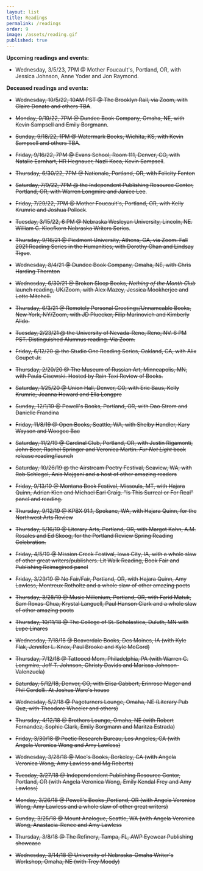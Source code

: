 ```yaml
---
layout: list
title: Readings
permalink: /readings
order: 9
image: /assets/reading.gif
published: true
---
```

**Upcoming readings and events:**

- Wednesday, 3/5/23, 7PM @ Mother Foucault's, Portland, OR, with Jessica Johnson, Anne Yoder and Jon Raymond.

**Deceased readings and events:**

- ~~Wednesday, 10/5/22, 10AM PST @ The Brooklyn Rail, via Zoom, with Claire Donato and others TBA~~.

- ~~Monday, 9/19/22, 7PM @ Dundee Book Company, Omaha, NE, with Kevin Sampsell and Emily Borgmann~~.

- ~~Sunday, 9/18/22, 1PM @ Watermark Books, Wichita, KS, with Kevin Sampsell and others TBA~~.

- ~~Friday, 9/16/22, 7PM @ Evans School, Room 111, Denver, CO, with Natalie Earnhart, HR Hegnauer, Nazli Koca, Kevin Sampsell~~.

- ~~Thursday, 6/30/22, 7PM @ Nationale, Portland, OR, with Felicity Fenton~~

- ~~Saturday, 7/9/22, 7PM @ the Independent Publishing Resource Center, Portland, OR, with Warren Longmire and Janice Lee~~.

- ~~Friday, 7/29/22, 7PM @ Mother Foucault's, Portland, OR, with Kelly Krumrie and Joshua Pollock~~.

- ~~Tuesday, 3/15/22, 6 PM @ Nebraska Wesleyan University, Lincoln, NE. William C. Kloefkorn Nebraska Writers Series~~. 

- ~~Thursday, 9/16/21 @ Piedmont University, Athens, GA, via Zoom. Fall 2021 Reading Series in the Humanities, with Dorothy Chan and Lindsay Tigue~~. 

- ~~Wednesday, 8/4/21 @ Dundee Book Company, Omaha, NE, with Chris Harding Thornton~~ 

- ~~Wednesday, 6/30/21 @ Broken Sleep Books, _Nothing of the Month Club_ launch reading, UK/Zoom, with Alex Mazey, Jessica Mookherjee and Lotte Mitchell.~~ 

- ~~Thursday, 6/3/21 @ Remotely Personal Greetings/Unnameable Books, New York, NY/Zoom, with JD Pluecker, Filip Marinovich and Kimberly Alido.~~

- ~~Tuesday, 2/23/21 @ the University of Nevada-Reno, Reno, NV. 6 PM PST. Distinguished Alumnus reading. Via Zoom.~~

- ~~Friday, 6/12/20 @ the Studio One Reading Series, Oakland, CA, with Alix Coupet Jr.~~ 

- ~~Thursday, 2/20/20 @ The Museum of Russian Art, Minneapolis, MN, with Paula Cisewski. Hosted by Rain Taxi Review of Books.~~ 

- ~~Saturday, 1/25/20 @ Union Hall, Denver, CO, with Eric Baus, Kelly Krumrie, Joanna Howard and Ella Longpre~~

- ~~Sunday, 12/1/19 @ Powell's Books, Portland, OR, with Dao Strom and Danielle Frandina~~ 

- ~~Friday, 11/8/19 @ Open Books, Seattle, WA, with Shelby Handler, Kary Wayson and Woogee Bae~~ 

- ~~Saturday, 11/2/19 @ Cardinal Club, Portland, OR, with Justin Rigamonti, John Beer, Rachel Springer and Veronica Martin. _Fur Not Light_ book release reading/launch~~

- ~~Saturday, 10/26/19 @ the Airstream Poetry Festival, Seaview, WA, with Rob Schlegel, Anis Mojgani and a host of other amazing readers~~

- ~~Friday, 9/13/19 @ Montana Book Festival, Missoula, MT, with Hajara Quinn, Adrian Kien and Michael Earl Craig. "Is This Surreal or For Real" panel and reading.~~ 

- ~~Thursday, 9/12/19 @ KPBX 91.1, Spokane, WA, with Hajara Quinn, for the Northwest Arts Review~~

- ~~Thursday, 5/16/19 @ Literary Arts, Portland, OR, with Margot Kahn, A.M. Rosales and Ed Skoog, for the Portland Review Spring Reading Celebration.~~

- ~~Friday, 4/5/19 @ Mission Creek Festival, Iowa City, IA, with a whole slaw of other great writers/publishers. Lit Walk Reading, Book Fair and Publishing Reimagined panel~~

- ~~Friday, 3/29/19 @ No Fair/Fair, Portland, OR, with Hajara Quinn, Amy Lawless, Montreux Rotholtz and a whole slaw of other amazing poets~~

- ~~Thursday, 3/28/19 @ Music Millenium, Portland, OR, with Farid  Matuk, Sam Roxas-Chua, Krystal Languell, Paul Hanson Clark and a whole slaw of other amazing poets~~

-  ~~Thursday, 10/11/18 @ The College of St. Scholastica, Duluth, MN with Lupe Linares~~

- ~~Wednesday, 7/18/18 @ Beaverdale Books, Des Moines, IA (with Kyle Flak, Jennifer L. Knox, Paul Brooke and Kyle McCord)~~ 

- ~~Thursday, 7/12/18 @ Tattooed Mom, Philadelphia, PA (with Warren C. Longmire, Jeff T. Johnson, Christy Davids and Marissa Johnson-Valenzuela)~~

- ~~Saturday, 5/12/18, Denver, CO, with Elisa Gabbert, Erinrose Mager and Phil Cordelli. At Joshua Ware's house~~

- ~~Wednesday, 5/2/18 @ Pageturners Lounge, Omaha, NE (Literary Pub Quz, with Theodore Wheeler and others)~~

- ~~Thursday, 4/12/18 @ Brothers Lounge, Omaha, NE (with Robert Fernandez, Sophie Clark, Emily Borgmann and Maritza Estrada)~~

- ~~Friday, 3/30/18 @ Poetic Research Bureau, Los Angeles, CA (with Angela Veronica Wong and Amy Lawless)~~

- ~~Wednesday, 3/28/18 @ Moe's Books, Berkeley, CA (with Angela Veronica Wong, Amy Lawless and Mg Roberts)~~

- ~~Tuesday, 3/27/18 @ Independendent Publishing Resource Center, Portland, OR (with Angela Veronica Wong, Emily Kendal Frey and Amy Lawless)~~

- ~~Monday, 3/26/18 @ Powell's Books ,Portland, OR (with Angela Veronica Wong, Amy Lawless and a whole slaw of other great writers)~~ 

- ~~Sunday, 3/25/18 @ Mount Analogue, Seattle, WA (with Angela Veronica Wong, Anastacia-Renee and Amy Lawless~~

- ~~Thursday, 3/8/18 @ The Refinery, Tampa, FL, AWP Eyewear Publishing showcase~~

- ~~Wednesday, 3/14/18 @ University of Nebraska-Omaha Writer's Workshop, Omaha, NE (with Trey Moody)~~
